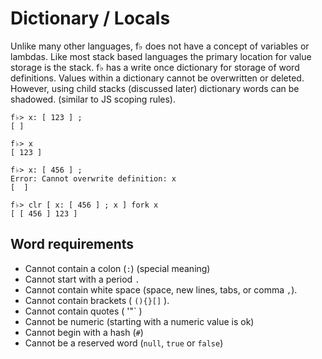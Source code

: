 # Dictionary / Locals

Unlike many other languages, f♭ does not have a concept of variables or lambdas.  Like most stack based languages the primary location for value storage is the stack.  f♭ has a write once dictionary for storage of word definitions.  Values within a dictionary cannot be overwritten or deleted. However, using child stacks \(discussed later\) dictionary words can be shadowed. \(similar to JS scoping rules\).

```
f♭> x: [ 123 ] ;
[ ]

f♭> x
[ 123 ]

f♭> x: [ 456 ] ;
Error: Cannot overwrite definition: x
[  ]

f♭> clr [ x: [ 456 ] ; x ] fork x
[ [ 456 ] 123 ]
```

## Word requirements

* Cannot contain a colon \(`:`\) \(special meaning\)
* Cannot start with a period `.`
* Cannot contain white space \(space, new lines, tabs, or comma `,`\).
* Cannot contain brackets \( `(){}[]` \).
* Cannot contain quotes \( '"\` \)
* Cannot be numeric \(starting with a numeric value is ok\)
* Cannot begin with a hash \(`#`\)
* Cannot be a reserved word \(`null`, `true` or `false`\)



